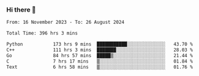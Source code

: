 ### Hi there 👋

<!--
**floyiac/floyiac** is a ✨ _special_ ✨ repository because its `README.md` (this file) appears on your GitHub profile.

Here are some ideas to get you started:

- 🔭 I’m currently working on ...
- 🌱 I’m currently learning ...
- 👯 I’m looking to collaborate on ...
- 🤔 I’m looking for help with ...
- 💬 Ask me about ...
- 📫 How to reach me: ...
- 😄 Pronouns: ...
- ⚡ Fun fact: ...
-->

<!--START_SECTION:waka-->

```txt
From: 16 November 2023 - To: 26 August 2024

Total Time: 396 hrs 3 mins

Python           173 hrs 9 mins  ███████████░░░░░░░░░░░░░░   43.70 %
C++              111 hrs 3 mins  ███████░░░░░░░░░░░░░░░░░░   28.03 %
Go               84 hrs 57 mins  █████▒░░░░░░░░░░░░░░░░░░░   21.44 %
C                7 hrs 17 mins   ▒░░░░░░░░░░░░░░░░░░░░░░░░   01.84 %
Text             6 hrs 58 mins   ▒░░░░░░░░░░░░░░░░░░░░░░░░   01.76 %
```

<!--END_SECTION:waka-->
